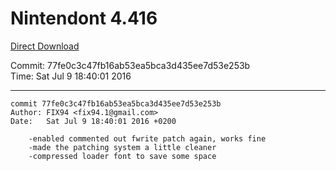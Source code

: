 # Nintendont 4.416
[Direct Download](./Nintendont.zip)

Commit: 77fe0c3c47fb16ab53ea5bca3d435ee7d53e253b  
Time: Sat Jul 9 18:40:01 2016   

-----

```
commit 77fe0c3c47fb16ab53ea5bca3d435ee7d53e253b
Author: FIX94 <fix94.1@gmail.com>
Date:   Sat Jul 9 18:40:01 2016 +0200

    -enabled commented out fwrite patch again, works fine
    -made the patching system a little cleaner
    -compressed loader font to save some space
```
